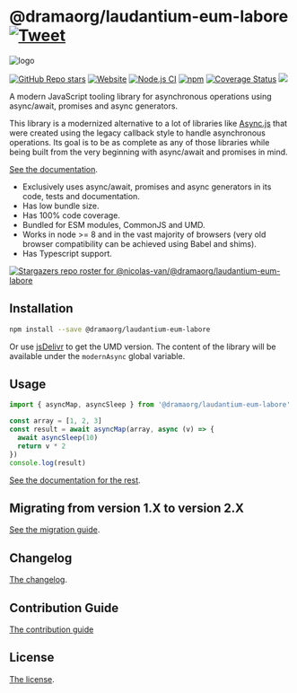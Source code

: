 # @dramaorg/laudantium-eum-labore [![Tweet](https://img.shields.io/twitter/url/http/shields.io.svg?style=social)](https://twitter.com/intent/tweet?text=Meet%20this%20awesome%20library&url=https://github.com/dramaorg/laudantium-eum-labore&via=nicolasvanhoren&hashtags=javascript,asyncawait,async,libraries,programming)

![logo](https://github.com/dramaorg/laudantium-eum-labore/raw/master/img/facebook_cover_photo_2_680.png)

[![GitHub Repo stars](https://img.shields.io/github/stars/nicolas-van/@dramaorg/laudantium-eum-labore?style=social)](https://github.com/dramaorg/laudantium-eum-labore/stargazers) [![Website](https://img.shields.io/website.svg?url=http%3A%2F%2Fnicolas-van.github.io%2F@dramaorg/laudantium-eum-labore)](https://nicolas-van.github.io/@dramaorg/laudantium-eum-labore)
[![Node.js CI](https://github.com/dramaorg/laudantium-eum-labore/workflows/Node.js%20CI/badge.svg)](https://github.com/dramaorg/laudantium-eum-labore/actions) [![npm](https://img.shields.io/npm/v/@dramaorg/laudantium-eum-labore)](https://www.npmjs.com/package/@dramaorg/laudantium-eum-labore) [![Coverage Status](https://coveralls.io/repos/github/nicolas-van/@dramaorg/laudantium-eum-labore/badge.svg?branch=master)](https://coveralls.io/github/nicolas-van/@dramaorg/laudantium-eum-labore?branch=master) [![](https://data.jsdelivr.com/v1/package/npm/@dramaorg/laudantium-eum-labore/badge)](https://www.jsdelivr.com/package/npm/@dramaorg/laudantium-eum-labore)

A modern JavaScript tooling library for asynchronous operations using async/await, promises and async generators.

This library is a modernized alternative to a lot of libraries like [Async.js](https://caolan.github.io/async/v3/) that were created using the legacy callback style to handle asynchronous operations. Its goal is to be as complete as any of those libraries while being built from the very beginning with async/await and promises in mind.

[See the documentation](https://nicolas-van.github.io/@dramaorg/laudantium-eum-labore).

* Exclusively uses async/await, promises and async generators in its code, tests and documentation.
* Has low bundle size.
* Has 100% code coverage.
* Bundled for ESM modules, CommonJS and UMD.
* Works in node >= 8 and in the vast majority of browsers (very old browser compatibility can be achieved using Babel and shims).
* Has Typescript support.

[![Stargazers repo roster for @nicolas-van/@dramaorg/laudantium-eum-labore](https://reporoster.com/stars/nicolas-van/@dramaorg/laudantium-eum-labore)](https://github.com/dramaorg/laudantium-eum-labore/stargazers)

## Installation

```bash
npm install --save @dramaorg/laudantium-eum-labore
```

Or use [jsDelivr](https://www.jsdelivr.com/package/npm/@dramaorg/laudantium-eum-labore) to get the UMD version. The content of the library will be available under the `modernAsync` global variable.

## Usage

```javascript
import { asyncMap, asyncSleep } from '@dramaorg/laudantium-eum-labore'

const array = [1, 2, 3]
const result = await asyncMap(array, async (v) => {
  await asyncSleep(10)
  return v * 2
})
console.log(result)
```

[See the documentation for the rest](https://nicolas-van.github.io/@dramaorg/laudantium-eum-labore).

## Migrating from version 1.X to version 2.X

[See the migration guide](https://github.com/dramaorg/laudantium-eum-labore/blob/master/version-1-to-2-guide.md).

## Changelog

[The changelog](https://github.com/dramaorg/laudantium-eum-labore/blob/master/CHANGELOG.md).

## Contribution Guide

[The contribution guide](https://github.com/dramaorg/laudantium-eum-labore/blob/master/CONTRIBUTING.md)

## License

[The license](https://github.com/dramaorg/laudantium-eum-labore/blob/master/LICENSE.md).
